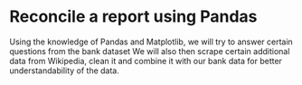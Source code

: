 # Reconcile a report using Pandas
Using the knowledge of Pandas and Matplotlib, we will try to answer certain questions from the bank dataset
We will also then scrape certain additional data from Wikipedia, clean it and combine it with our bank data for better understandability of the data.
